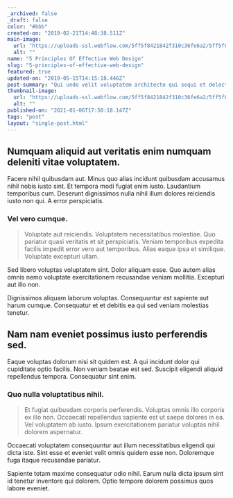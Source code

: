 ```yaml
---
_archived: false
_draft: false
color: "#bbb"
created-on: "2019-02-21T14:48:38.511Z"
main-image:
  url: "https://uploads-ssl.webflow.com/5ff5f8421842f310c36fe6a2/5ff5f8421842f3e1226fe6e7_placeholder%201.svg"
  alt: ""
name: "5 Principles Of Effective Web Design"
slug: "5-principles-of-effective-web-design"
featured: true
updated-on: "2019-05-15T14:15:18.446Z"
post-summary: "Qui unde velit voluptatem architecto qui sequi et delectus.\nDolore at quia et tempora maiores qui vel ipsam voluptas.\nCupiditate qui vel.\nPlaceat dolor ex voluptas architecto sit.\nEa ad deserunt dicta et.\nAsperiores veniam voluptatum odio veritatis alias nihil.\nDolor libero fac"
thumbnail-image:
  url: "https://uploads-ssl.webflow.com/5ff5f8421842f310c36fe6a2/5ff5f8421842f3e1226fe6e7_placeholder%201.svg"
  alt: ""
published-on: "2021-01-06T17:50:18.147Z"
tags: "post"
layout: "single-post.html"
---
```


Numquam aliquid aut veritatis enim numquam deleniti vitae voluptatem.
---------------------------------------------------------------------

Facere nihil quibusdam aut. Minus quo alias incidunt quibusdam accusamus nihil nobis iusto sint. Et tempora modi fugiat enim iusto. Laudantium temporibus cum. Deserunt dignissimos nulla nihil illum dolores reiciendis iusto non qui. A error perspiciatis.

### Vel vero cumque.

> Voluptate aut reiciendis. Voluptatem necessitatibus molestiae. Quo pariatur quasi veritatis et sit perspiciatis. Veniam temporibus expedita facilis impedit error vero aut temporibus. Alias eaque ipsa et similique. Voluptate excepturi ullam.

Sed libero voluptas voluptatem sint. Dolor aliquam esse. Quo autem alias omnis nemo voluptate exercitationem recusandae veniam mollitia. Excepturi aut illo non.

Dignissimos aliquam laborum voluptas. Consequuntur est sapiente aut harum cumque. Consequatur et et debitis ea qui sed veniam molestias tenetur.

Nam nam eveniet possimus iusto perferendis sed.
-----------------------------------------------

Eaque voluptas dolorum nisi sit quidem est. A qui incidunt dolor qui cupiditate optio facilis. Non veniam beatae est sed. Suscipit eligendi aliquid repellendus tempora. Consequatur sint enim.

### Quo nulla voluptatibus nihil.

> Et fugiat quibusdam corporis perferendis. Voluptas omnis illo corporis ex illo non. Occaecati repellendus sapiente est ut saepe dolores in ea. Vel voluptatem ab iusto. Ipsum exercitationem pariatur voluptas nihil dolorem aspernatur.

Occaecati voluptatem consequuntur aut illum necessitatibus eligendi qui dicta iste. Sint esse et eveniet velit omnis quidem esse non. Doloremque fuga itaque recusandae pariatur.

Sapiente totam maxime consequatur odio nihil. Earum nulla dicta ipsum sint id tenetur inventore qui dolorem. Optio tempore dolorem possimus quos labore eveniet.
